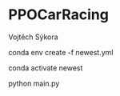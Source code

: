 # PPOCarRacing

Vojtěch Sýkora

conda env create -f newest.yml

conda activate newest

python main.py
